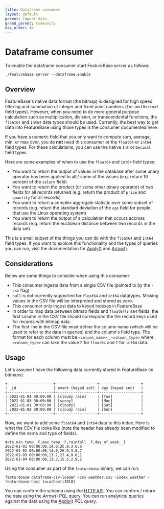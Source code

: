 ```yaml
---
title: Dataframe consumer
layout: default
parent: Import data
grand_parent: Community
nav_order: 10
---
```


# Dataframe consumer

To enable the dataframe consumer start FeatureBase server as follows:

```
./featurebase server --dataframe.enable
```

## Overview

FeatureBase's native data format (the bitmap) is designed for high speed filtering and summation of integer and fixed point numbers (`Int` and `Decimal` field types). However, when you need to do more general purpose calculation such as multiplication, division, or transcendental functions, the `float64` and `int64` data types should be used. Currently, the best way to get data into FeatureBase using those types is the consumer documented here.

If you have a numeric field that you only want to compute sum, average, min, or max over, you do **not** need this consumer or the `float64` or `int64` field types. For these calculations, you can use the native `Int` or `Decimal` field types.

Here are some examples of when to use the `float64` and `int64` field types:
- You want to return the output of values in the database after some unary operator has been applied to all / some of the values (e.g. return 10 percent of the `salary` field)
- You want to return the product (or some other binary operator) of two fields for all records returned (e.g. return the product of `price` and `quantity` for all records)
- You want to return a complex aggregate statistic over some subset of records (e.g. return the standard deviation of the `age` field for people that use the Linux operating system)
- You want to return the output of a calculation that occurs accross records (e.g. return the euclidean distance between two records in the data set)

This is a small subset of the things you can do with the `float64` and `int64` field types. If you want to explore this functionality and the types of queries you can run, visit the documentation for [Apply()](/docs/pql-guide/pql-read-apply) and [Arrow()](/docs/pql-guide/pql-read-arrow).

## Considerations
Below are some things to consider when using this consumer:
- This consumer ingests data from a single CSV file (pointed to by the `-csv` flag)
- `null` is not currently supported for `float64` and `int64` datatypes. Missing values in the CSV file will be interpreted and stored as zero.
- This consumer only ingest data to keyed indexes in FeatureBase
- In order to map data between bitmap fields and `float64`/`int64` fields, the first column in the CSV file should correspond the the record keys used for records with bitmap data.
- The first line in the CSV file must define the column name (which will be used to refer to the data in queries) and the column's field type. The format for each column must be `<column_name>__<column_type>` where `<column_type>` can take the value `F` for `float64` and `I` for `int64` data.

## Usage

Let's assume I have the following data currently stored in FeatureBase (in bitmaps).

```
+---------------------+-------------------+-------------------+
| _id                 | event (keyed set) | day (keyed set)   |
+---------------------+-------------------+-------------------+
| 2022-01-04 00:00:00 | [cloudy rain]     | [Tue]             |
| 2022-01-03 00:00:00 | [sunny]           | [Mon]             |
| 2022-01-01 00:00:00 | [cloudy]          | [Sat]             |
| 2022-01-02 00:00:00 | [cloudy rain]     | [Sun]             |
+---------------------+-------------------+-------------------+
```

Now, we want to add some `float64` and `int64` data to this index. Here is what the CSV file looks like (note the header has already been modified to define the name and type of fields).

```
date,min_temp__F,max_temp__F,rainfall__F,day_of_week__I
2022-01-01 00:00:00,14.0,26.9,3.6,6
2022-01-02 00:00:00,14.0,26.9,3.6,7
2022-01-03 00:00:00,13.7,23.4,0.0,1
2022-01-04 00:00:00,13.3,15.5,2.9,2
```

Using the consumer as part of the `featurebase` binary, we can run:

```
featurebase dataframe-csv-loader -csv weather.csv -index weather -featurebase-host localhost:10101
```

You can confirm the schema using the [HTTP API](/docs/community/com-api/old-http-endpoint#dataframe-endpoints). You can confirm / return the data using the [Arrow()](/docs/pql-guide/pql-read-arrow) PQL query. You can run analytical queries against the data using the [Apply()](/docs/pql-guide/pql-read-apply) PQL query.
